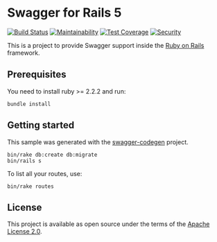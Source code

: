 # Swagger for Rails 5

[![Build Status](https://travis-ci.org/ManageIQ/topological_inventory-api.svg)](https://travis-ci.org/ManageIQ/topological_inventory-api)
[![Maintainability](https://api.codeclimate.com/v1/badges/47776e67dbb7cc572c3b/maintainability)](https://codeclimate.com/github/ManageIQ/topological_inventory-api/maintainability)
[![Test Coverage](https://api.codeclimate.com/v1/badges/47776e67dbb7cc572c3b/test_coverage)](https://codeclimate.com/github/ManageIQ/topological_inventory-api/test_coverage)
[![Security](https://hakiri.io/github/ManageIQ/topological_inventory-api/master.svg)](https://hakiri.io/github/ManageIQ/topological_inventory-api/master)

This is a project to provide Swagger support inside the [Ruby on Rails](http://rubyonrails.org/) framework.

## Prerequisites
You need to install ruby >= 2.2.2 and run:

```
bundle install
```

## Getting started

This sample was generated with the [swagger-codegen](https://github.com/swagger-api/swagger-codegen) project.

```
bin/rake db:create db:migrate
bin/rails s
```

To list all your routes, use:

```
bin/rake routes
```

## License

This project is available as open source under the terms of the [Apache License 2.0](http://www.apache.org/licenses/LICENSE-2.0).
